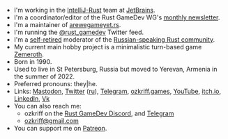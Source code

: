 <!-- markdownlint-disable first-line-heading -->

- I'm working in the [IntelliJ-Rust] team at [JetBrains].
- I'm a coordinator/editor of the Rust GameDev WG's [monthly newsletter].
- I'm a maintainer of [arewegameyet.rs].
- I'm running the [@rust_gamedev] Twitter feed.
- I'm a [self-retired](https://t.me/s/ozkriff_games/47) moderator of the [Russian-speaking Rust community].
- My current main hobby project is a minimalistic turn-based game [Zemeroth].
- Born in 1990.
- Used to live in St Petersburg, Russia but moved to Yerevan, Armenia in the summer of 2022.
- Preferred pronouns: they|he.
- Links:
  [Mastodon](https://mastodon.gamedev.place/@ozkriff),
  [Twitter](https://twitter.com/ozkriff) ([ru](https://twitter.com/ozkriff_ru)),
  [Telegram](https://t.me/s/ozkriff_games),
  [ozkriff.games](https://ozkriff.games),
  [YouTube](https://youtube.com/c/andreylesnikov/videos),
  [itch.io](https://ozkriff.itch.io),
  [LinkedIn](https://linkedin.com/in/ozkriff),
  [Vk](https://vk.com/ozkriff)
- You can also reach me:
  - ozkriff on the [Rust GameDev Discord](https://discord.gg/yNtPTb2),
    and [Telegram](https://t.me/ozkriff)
  - ozkriff@gmail.com
- You can support me on [Patreon](https://patreon.com/ozkriff).

[IntelliJ-Rust]: https://github.com/intellij-rust/intellij-rust
[JetBrains]: https://jetbrains.com
[Zemeroth]: https://github.com/ozkriff/zemeroth
[Russian-speaking Rust community]: https://rust-lang.ru
[@rust_gamedev]: https://twitter.com/rust_gamedev
[arewegameyet.rs]: https://arewegameyet.rs
[monthly newsletter]: https://rust-gamedev.github.io
